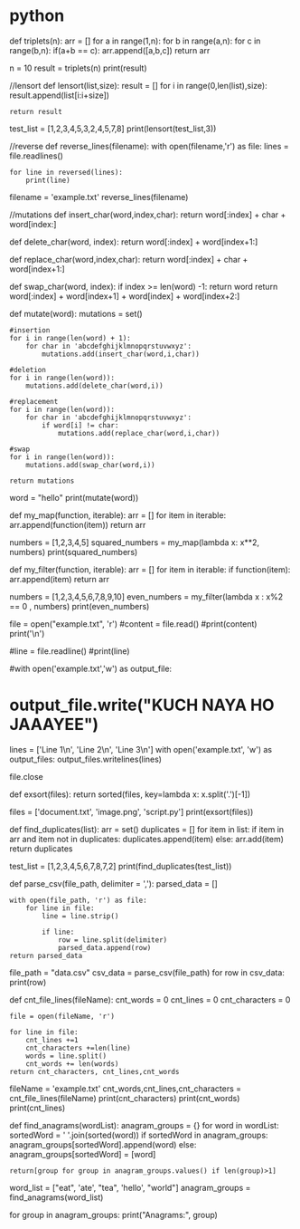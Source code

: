 # python
def triplets(n):
    arr = []
    for a in range(1,n):
        for b in range(a,n):
            for c in range(b,n):
                if(a+b == c):
                    arr.append([a,b,c])
    return arr

n = 10
result = triplets(n)
print(result)

//lensort
def lensort(list,size):
    result = []
    for i in range(0,len(list),size):
        result.append(list[i:i+size])

    return result

test_list = [1,2,3,4,5,3,2,4,5,7,8]
print(lensort(test_list,3))

//reverse
def reverse_lines(filename):
    with open(filename,'r') as file:
        lines = file.readlines()

    for line in reversed(lines):
        print(line)

filename = 'example.txt'
reverse_lines(filename)

//mutations
def insert_char(word,index,char):
    return word[:index] + char + word[index:]

def delete_char(word, index):
    return word[:index] + word[index+1:]

def replace_char(word,index,char):
    return word[:index] + char + word[index+1:]

def swap_char(word, index):
    if index >= len(word) -1:
        return word
    return word[:index] + word[index+1] + word[index] + word[index+2:]

def mutate(word):
    mutations = set()
    
    #insertion
    for i in range(len(word) + 1):
        for char in 'abcdefghijklmnopqrstuvwxyz':
            mutations.add(insert_char(word,i,char))

    #deletion
    for i in range(len(word)):
        mutations.add(delete_char(word,i))

    #replacement
    for i in range(len(word)):
        for char in 'abcdefghijklmnopqrstuvwxyz':
            if word[i] != char:
                mutations.add(replace_char(word,i,char))

    #swap
    for i in range(len(word)):
        mutations.add(swap_char(word,i))

    return mutations

word = "hello"
print(mutate(word))


    

def my_map(function, iterable):
    arr = []
    for item in iterable:
        arr.append(function(item))
    return arr

numbers = [1,2,3,4,5]
squared_numbers = my_map(lambda x: x**2, numbers)
print(squared_numbers)

def my_filter(function, iterable):
    arr = []
    for item in iterable:
        if function(item):
            arr.append(item)
    return arr

numbers = [1,2,3,4,5,6,7,8,9,10]
even_numbers  = my_filter(lambda x : x%2 == 0 , numbers)
print(even_numbers)


file = open("example.txt", 'r')
#content = file.read()
#print(content)
print('\n')

#line = file.readline()
#print(line)

#with open('example.txt','w') as output_file:
 #   output_file.write("KUCH NAYA HO JAAAYEE")

lines = ['Line 1\n', 'Line 2\n', 'Line 3\n']
 with open('example.txt', 'w') as output_files:
    output_files.writelines(lines)

file.close

def exsort(files):
    return sorted(files, key=lambda x: x.split('.')[-1])

files = ['document.txt', 'image.png', 'script.py']
print(exsort(files))


def find_duplicates(list):
    arr = set()
    duplicates = []
    for item in list:
        if item in arr and item not in duplicates:
            duplicates.append(item)
        else:
            arr.add(item)
    return duplicates

test_list = [1,2,3,4,5,6,7,8,7,2]
print(find_duplicates(test_list))

def parse_csv(file_path, delimiter = ','):
    parsed_data = []

    with open(file_path, 'r') as file:
        for line in file:
            line = line.strip()

            if line:
                row = line.split(delimiter)
                parsed_data.append(row)
    return parsed_data

file_path = "data.csv"
csv_data = parse_csv(file_path)
for row in csv_data:
    print(row)

def cnt_file_lines(fileName):
    cnt_words = 0
    cnt_lines = 0
    cnt_characters = 0

    file = open(fileName, 'r')

    for line in file:
        cnt_lines +=1
        cnt_characters +=len(line)
        words = line.split()
        cnt_words += len(words)
    return cnt_characters, cnt_lines,cnt_words

fileName = 'example.txt'
cnt_words,cnt_lines,cnt_characters = cnt_file_lines(fileName)
print(cnt_characters)
print(cnt_words)
print(cnt_lines)

def find_anagrams(wordList):
    anagram_groups = {}
    for word in wordList:
        sortedWord = ' '.join(sorted(word))
        if sortedWord in anagram_groups:
            anagram_groups[sortedWord].append(word)
        else:
            anagram_groups[sortedWord] = [word]

    return[group for group in anagram_groups.values() if len(group)>1]

word_list = ["eat", 'ate', "tea", 'hello', "world"]
anagram_groups = find_anagrams(word_list)

for group in anagram_groups:
    print("Anagrams:", group)
